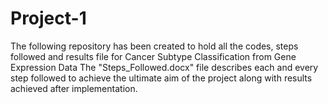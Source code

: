 # Project-1
The following repository has been created to hold all the codes, steps followed and results file for Cancer Subtype Classification from Gene Expression Data The "Steps_Followed.docx" file describes each and every step followed to achieve the ultimate aim of the project along with results achieved after implementation.
